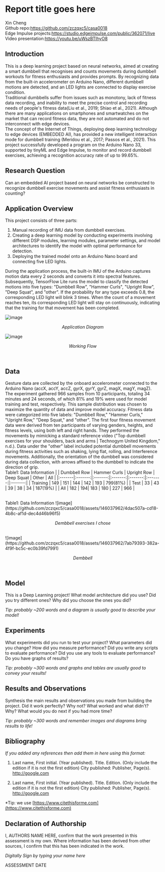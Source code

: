 # Report title goes here

Xin Cheng  
Github repo:https://github.com/zczqxc5/casa0018  
Edge Impulse projects:https://studio.edgeimpulse.com/public/362071/live  
Video presentation:https://youtu.be/uWszBTIhyO8  

## Introduction
This is a deep learning project based on neural networks, aimed at creating a smart dumbbell that recognises and counts movements during dumbbell workouts for fitness enthusiasts and provides prompts. By recognizing data from the built-in accelerometer on Arduino Nano, different dumbbell motions are detected, and an LED lights are connected to display exercise condition.  
Traditional dumbbells suffer from issues such as monotony, lack of fitness data recording, and inability to meet the precise control and recording needs of people's fitness data(Liu et al., 2019; Shiao et al., 2021). Although there are many applications on smartphones and smartwatches on the market that can record fitness data, they are not automated and do not interconnect with edge devices.  
The concept of the Internet of Things, deploying deep learning technology to edge devices (EMBEDDED AI), has provided a new intelligent interaction mode for dumbbell training (Meridou et al., 2017; Passos et al., 2021). This project successfully developed a program on the Arduino Nano 33, supported by tinyML and Edge Impulse, to monitor and record dumbbell exercises, achieving a recognition accuracy rate of up to 99.65%.  


## Research Question
Can an embedded AI project based on neural networks be constructed to recognize dumbbell exercise movements and assist fitness enthusiasts in counting?  


## Application Overview
This project consists of three parts:   
1) Manual recording of IMU data from dumbbell exercises.
2) Creating a deep learning model by conducting experiments involving different DSP modules, learning modules, parameter settings, and model architectures to identify the model with optimal performance for detection.  
3) Deploying the trained model onto an Arduino Nano board and connecting five LED lights.  

During the application process, the built-in IMU of the Arduino captures motion data every 2 seconds and converts it into spectral features. Subsequently, TensorFlow Lite runs the model to classify the detected motions into five types: "Dumbbell Row", "Hammer Curls", "Upright Row", "Deep Squat", and "other". If the probability for any type exceeds 0.8, the corresponding LED light will blink 3 times. When the count of a movement reaches ten, its corresponding LED light will stay on continuously, indicating that the training for that movement has been completed.  <br>

![image](https://github.com/zczqxc5/casa0018/assets/146037962/ca4a25ac-2c9a-456a-8e70-2a404fa8319b)
<p align="center"><em>Application Diagram</em></p>

![image](https://github.com/zczqxc5/casa0018/assets/146037962/8deb5ed1-56b4-406c-ae4d-cb46159f1997)
<p align="center"><em>Working Flow</em></p>
<br>

## Data
Gesture data are collected by the onboard accelerometer connected to the Arduino Nano (accX, accY, accZ, gyrX, gyrY, gyrZ, magX, magY, magZ). The experiment gathered 966 samples from 10 participants, totaling 34 minutes and 24 seconds, of which 81% and 19% were used for model training and test, respectively. This sample distribution was chosen to maximize the quantity of data and improve model accuracy. Fitness data were categorized into five labels: "Dumbbell Row," "Hammer Curls," "Upright Row," "Deep Squat," and "other". The first four fitness movement data were derived from ten participants of varying genders, heights, and fitness levels, using both left and right hands. They performed the movements by mimicking a standard reference video ("Top dumbbell exercises for your shoulders, back and arms | Technogym United Kingdom," n.d.). Data under the "other" label included potential dumbbell movements during fitness activities such as shaking, lying flat, rolling, and Interference movements. Additionally, the orientation of the dumbbell was considered during data collection, with arrows affixed to the dumbbell to indicate the direction of grip.
<br>
Table1: Data Information
|  | Dumbbell Row | Hammer Curls | Upright Row | Deep Squat | Other | All |
|:-------|:-------:|:-------:|:-------:|:-------:|:-------:|:-------:|
| Training | 149 | 151 | 144 | 142 | 193 | 799(81%) |
| Test | 33 | 43 | 39 | 38 | 34 | 187(19%) |
| All | 182 | 194| 183 | 180 | 227 | 966 |

<br>
Table1: Data Information
![image](https://github.com/zczqxc5/casa0018/assets/146037962/4dac507a-cd18-4b8c-af1d-dec4d46b96f5)

<p align="center"><em>Dembbell exercises I chose</em></p>
<br>
![image](https://github.com/zczqxc5/casa0018/assets/146037962/7ab79393-382a-4f9f-bc5c-ec0b39fd7991)

<p align="center"><em>Dembbell</em></p>
<br>



## Model
This is a Deep Learning project! What model architecture did you use? Did you try different ones? Why did you choose the ones you did?

*Tip: probably ~200 words and a diagram is usually good to describe your model!*

## Experiments
What experiments did you run to test your project? What parameters did you change? How did you measure performance? Did you write any scripts to evaluate performance? Did you use any tools to evaluate performance? Do you have graphs of results? 

*Tip: probably ~300 words and graphs and tables are usually good to convey your results!*

## Results and Observations
Synthesis the main results and observations you made from building the project. Did it work perfectly? Why not? What worked and what didn't? Why? What would you do next if you had more time?  

*Tip: probably ~300 words and remember images and diagrams bring results to life!*

## Bibliography
*If you added any references then add them in here using this format:*

1. Last name, First initial. (Year published). Title. Edition. (Only include the edition if it is not the first edition) City published: Publisher, Page(s). http://google.com

2. Last name, First initial. (Year published). Title. Edition. (Only include the edition if it is not the first edition) City published: Publisher, Page(s). http://google.com

*Tip: we use [https://www.citethisforme.com](https://www.citethisforme.com) 
## Declaration of Authorship

I, AUTHORS NAME HERE, confirm that the work presented in this assessment is my own. Where information has been derived from other sources, I confirm that this has been indicated in the work.


*Digitally Sign by typing your name here*

ASSESSMENT DATE

